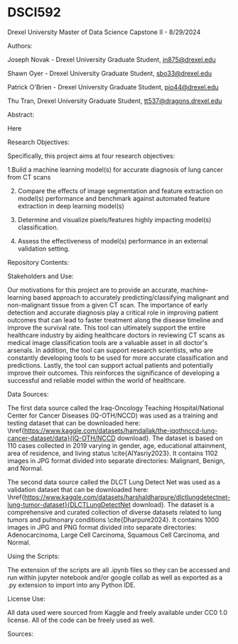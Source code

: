 # DSCI592
Drexel University Master of Data Science Capstone II - 8/29/2024

Authors:

Joseph Novak - Drexel University Graduate Student, jn875@drexel.edu

Shawn Oyer - Drexel University Graduate Student, sbo33@drexel.edu

Patrick O'Brien - Drexel University Graduate Student, pjo44@drexel.edu

Thu Tran, Drexel University Graduate Student, tt537@dragons.drexel.edu

Abstract:

Here

Research Objectives: 

Specifically, this project aims at four research objectives:

1.Build a machine learning model(s) for accurate diagnosis of lung cancer from CT scans

2. Compare the effects of image segmentation and feature extraction on model(s) performance and benchmark against automated feature extraction in deep learning model(s)
   
3. Determine and visualize pixels/features highly impacting model(s) classification.
   
4. Assess the effectiveness of model(s) performance in an external validation setting.

Repository Contents:

Stakeholders and Use:

Our motivations for this project are to provide an accurate, machine-learning based approach to accurately predicting/classifying malignant and non-malignant tissue from a given CT scan. The importance of early detection and accurate diagnosis play a critical role in improving patient outcomes that can lead to faster treatment along the disease timeline and improve the survival rate. This tool can ultimately support the entire healthcare industry by aiding healthcare doctors in reviewing CT scans as medical image classification tools are a valuable asset in all doctor's arsenals. In addition, the tool can support research scientists, who are constantly developing tools to be used for more accurate classification and predictions. Lastly, the tool can support actual patients and potentially improve their outcomes. This reinforces the significance of developing a successful and reliable model within the world of healthcare. 


Data Sources:

The first data source called the Iraq-Oncology Teaching Hospital/National Center for Cancer Diseases (IQ-OTH/NCCD) was used as a training and testing dataset that can be downloaded here: \href{https://www.kaggle.com/datasets/hamdallak/the-iqothnccd-lung-cancer-dataset/data}{IQ-OTH/NCCD download}. The dataset is based on 110 cases collected in 2019 varying in gender, age, educational attainment, area of residence, and living status \cite{AlYasriy2023}. It contains 1102 images in JPG format divided into separate directories: Malignant, Benign, and Normal. 

The second data source called the DLCT Lung Detect Net was used as a validation dataset that can be downloaded here: \href{https://www.kaggle.com/datasets/harshaldharpure/dlctlungdetectnet-lung-tumor-dataset}{DLCTLungDetectNet download}. The dataset is a comprehensive and curated collection of diverse datasets related to lung tumors and pulmonary conditions \cite{Dharpure2024}. It contains 1000 images in JPG and PNG format divided into separate directories: Adenocarcinoma, Large Cell Carcinoma, Squamous Cell Carcinoma, and Normal.

Using the Scripts:

The extension of the scripts are all .ipynb files so they can be accessed and run within jupyter notebook and/or google collab as well as exported as a .py extension to import into any Python IDE.

License Use:

All data used were sourced from Kaggle and freely available under CC0 1.0 license. All of the code can be freely used as well.

Sources:


